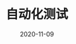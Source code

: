 ---
title: 自动化测试
date: 2020-11-09
lang: 'zh-CN'
sidebar: 'auto'
categories:
 - blog
tags: 
  - 自动化测试
location: HangZhou
---